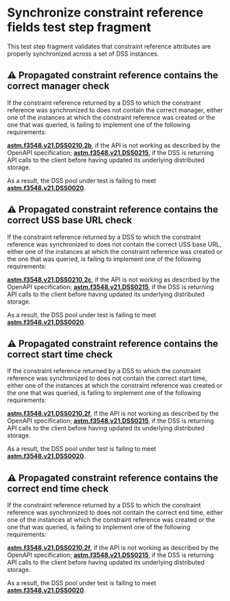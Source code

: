 # Synchronize constraint reference fields test step fragment

This test step fragment validates that constraint reference attributes are properly synchronized across a set of DSS instances.

## ⚠️ Propagated constraint reference contains the correct manager check

If the constraint reference returned by a DSS to which the constraint reference was synchronized to does not contain the correct manager,
either one of the instances at which the constraint reference was created or the one that was queried,
is failing to implement one of the following requirements:

**[astm.f3548.v21.DSS0210,2b](../../../../../../requirements/astm/f3548/v21.md)**, if the API is not working as described by the OpenAPI specification;
**[astm.f3548.v21.DSS0215](../../../../../../requirements/astm/f3548/v21.md)**, if the DSS is returning API calls to the client before having updated its underlying distributed storage.

As a result, the DSS pool under test is failing to meet **[astm.f3548.v21.DSS0020](../../../../../../requirements/astm/f3548/v21.md)**.

## ⚠️ Propagated constraint reference contains the correct USS base URL check

If the constraint reference returned by a DSS to which the constraint reference was synchronized to does not contain the correct USS base URL,
either one of the instances at which the constraint reference was created or the one that was queried,
is failing to implement one of the following requirements:

**[astm.f3548.v21.DSS0210,2c](../../../../../../requirements/astm/f3548/v21.md)**, if the API is not working as described by the OpenAPI specification;
**[astm.f3548.v21.DSS0215](../../../../../../requirements/astm/f3548/v21.md)**, if the DSS is returning API calls to the client before having updated its underlying distributed storage.

As a result, the DSS pool under test is failing to meet **[astm.f3548.v21.DSS0020](../../../../../../requirements/astm/f3548/v21.md)**.

## ⚠️ Propagated constraint reference contains the correct start time check

If the constraint reference returned by a DSS to which the constraint reference was synchronized to does not contain the correct start time,
either one of the instances at which the constraint reference was created or the one that was queried,
is failing to implement one of the following requirements:

**[astm.f3548.v21.DSS0210,2f](../../../../../../requirements/astm/f3548/v21.md)**, if the API is not working as described by the OpenAPI specification;
**[astm.f3548.v21.DSS0215](../../../../../../requirements/astm/f3548/v21.md)**, if the DSS is returning API calls to the client before having updated its underlying distributed storage.

As a result, the DSS pool under test is failing to meet **[astm.f3548.v21.DSS0020](../../../../../../requirements/astm/f3548/v21.md)**.


## ⚠️ Propagated constraint reference contains the correct end time check

If the constraint reference returned by a DSS to which the constraint reference was synchronized to does not contain the correct end time,
either one of the instances at which the constraint reference was created or the one that was queried,
is failing to implement one of the following requirements:

**[astm.f3548.v21.DSS0210,2f](../../../../../../requirements/astm/f3548/v21.md)**, if the API is not working as described by the OpenAPI specification;
**[astm.f3548.v21.DSS0215](../../../../../../requirements/astm/f3548/v21.md)**, if the DSS is returning API calls to the client before having updated its underlying distributed storage.

As a result, the DSS pool under test is failing to meet **[astm.f3548.v21.DSS0020](../../../../../../requirements/astm/f3548/v21.md)**.
